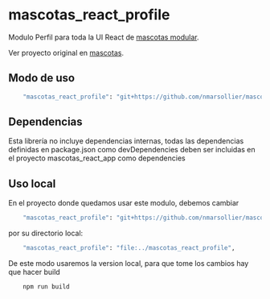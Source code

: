 # mascotas_react_profile

Modulo Perfil para toda la UI React de [mascotas modular](https://github.com/nmarsollier/mascotas_react_app).

Ver proyecto original en [mascotas](https://github.com/nmarsollier/mascotas).

## Modo de uso

```bash
    "mascotas_react_profile": "git+https://github.com/nmarsollier/mascotas_react_profile.git#master",
```

## Dependencias

Esta librería no incluye dependencias internas, todas las dependencias definidas en package.json como devDependencies  deben ser incluidas en el proyecto mascotas_react_app como dependencies

## Uso local

En el proyecto donde quedamos usar este modulo, debemos cambiar

```bash
    "mascotas_react_profile": "git+https://github.com/nmarsollier/mascotas_react_profile.git#master",
```

por su directorio local:

```bash
    "mascotas_react_profile": "file:../mascotas_react_profile",
```

De este modo usaremos la version local, para que tome los cambios hay que hacer build

```bash
    npm run build
```
